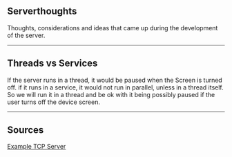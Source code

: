 ## Serverthoughts
Thoughts, considerations and ideas that came up during the development of the server.
***
## Threads vs Services
If the server runs in a thread, it would be paused when the Screen is turned off. if it runs in a service, it would not run in parallel, unless in a thread itself.
So we will run it in a thread and be ok with it being possibly paused if the user turns off the device screen.


***
## Sources
[Example TCP Server](https://stackoverflow.com/questions/10131377/socket-programming-multiple-client-to-one-server)